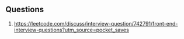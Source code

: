 
## Questions

1. https://leetcode.com/discuss/interview-question/742791/front-end-interview-questions?utm_source=pocket_saves
